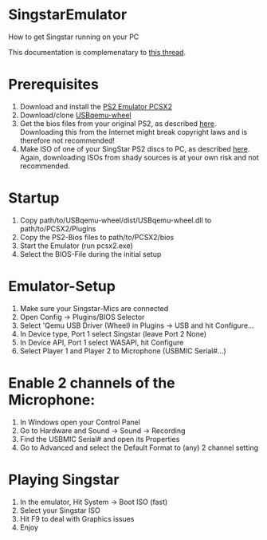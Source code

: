 # SingstarEmulator
How to get Singstar running on your PC

This documentation is complemenatary to [this thread](https://www.reddit.com/r/PCSX2/comments/40ryt9/how_to_play_singstar_on_pcsx2/).

# Prerequisites
1) Download and install the [PS2 Emulator PCSX2](https://pcsx2.net/)
2) Download/clone [USBqemu-wheel](https://github.com/jackun/USBqemu-wheel)
3) Get the bios files from your original PS2, as described [here](https://pcsx2.net/docs/usage/setup/#how-to-dump-your-ps2-bios). Downloading this from the Internet might break copyright laws and is therefore not recommended!
4) Make ISO of one of your SingStar PS2 discs to PC, as described [here](https://pcsx2.net/docs/usage/setup/#dumping-ps2-discs-via-imgburn). Again, downloading ISOs from shady sources is at your own risk and not recommended.


# Startup
1) Copy path/to/USBqemu-wheel/dist/USBqemu-wheel.dll to path/to/PCSX2/Plugins
2) Copy the PS2-Bios files to path/to/PCSX2/bios
3) Start the Emulator (run pcsx2.exe)
4) Select the BIOS-File during the initial setup


# Emulator-Setup
1) Make sure your Singstar-Mics are connected 
2) Open Config -> Plugins/BIOS Selector
3) Select 'Qemu USB Driver (Wheel) in Plugins -> USB and hit Configure...
4) In Device type, Port 1 select Singstar (leave Port 2 None)
5) In Device API, Port 1 select WASAPI, hit Configure
6) Select Player 1 and Player 2 to Microphone (USBMIC Serial#...)


# Enable 2 channels of the Microphone:
1) In Windows open your Control Panel
2) Go to Hardware and Sound -> Sound -> Recording
3) Find the USBMIC Serial# and open its Properties
4) Go to Advanced and select the Default Format to (any) 2 channel setting

# Playing Singstar
1) In the emulator, Hit System -> Boot ISO (fast)
2) Select your Singstar ISO
3) Hit F9 to deal with Graphics issues
4) Enjoy
